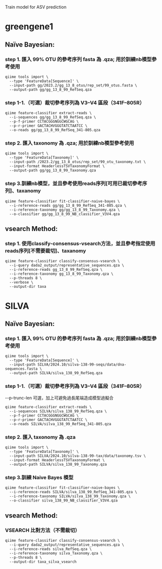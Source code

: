 Train model for ASV prediction

# greengene1
## Naïve Bayesian: 
### step 1. 匯入 99% OTU 的參考序列 fasta 為 .qza; 用於訓練nb模型參考使用
```
qiime tools import \
  --type 'FeatureData[Sequence]' \
  --input-path gg/2023.2/gg_13_8_otus/rep_set/99_otus.fasta \
  --output-path gg/gg_13_8_99_RefSeq.qza
```

### step 1-1.（可選）裁切參考序列為 V3–V4 區段（341F–805R）
```
qiime feature-classifier extract-reads \
  --i-sequences gg/gg_13_8_99_RefSeq.qza \
  --p-f-primer CCTACGGGNGGCWGCAG \
  --p-r-primer GACTACHVGGGTATCTAATCC \
  --o-reads gg/gg_13_8_99_RefSeq_341-805.qza
```

### step 2. 匯入 taxonomy 為 .qza; 用於訓練nb模型參考使用
```
qiime tools import \
  --type 'FeatureData[Taxonomy]' \
  --input-path /2023.2/gg_13_8_otus/rep_set/99_otu_taxonomy.txt \
  --input-format HeaderlessTSVTaxonomyFormat \
  --output-path gg/gg_13_8_99_Taxonomy.qza
```


### step 3.訓練nb模型，並且參考使用reads序列[可用已裁切參考序列]、taxanomy
```
qiime feature-classifier fit-classifier-naive-bayes \
  --i-reference-reads gg/gg_13_8_99_RefSeq_341-805.qza \
  --i-reference-taxonomy gg/gg_13_8_99_Taxonomy.qza \
  --o-classifier gg/gg_13_8_99_NB_classifier_V3V4.qza
```


## vsearch Method:
### step 1. 使用classify-consensus-vsearch方法，並且參考指定使用reads序列[不需要裁切]、taxanomy
```
qiime feature-classifier classify-consensus-vsearch \
  --i-query dada2_output/representative_sequences.qza \
  --i-reference-reads gg_13_8_99_RefSeq.qza \
  --i-reference-taxonomy gg_13_8_99_Taxonomy.qza \
  --p-threads 8 \
  --verbose \
  --output-dir taxa
```



# SILVA
## Naïve Bayesian: 
### step 1. 匯入 99% OTU 的參考序列 fasta 為 .qza; 用於訓練nb模型參考使用
```
qiime tools import \
  --type 'FeatureData[Sequence]' \
  --input-path SILVA/2024.10/silva-138-99-seqs/data/dna-sequences.fasta \
  --output-path SILVA/silva_138_99_RefSeq.qza
```

### step 1-1.（可選）裁切參考序列為 V3–V4 區段（341F–805R）
--p-trunc-len 可選，加上可避免過長尾端造成模型過擬合
```
qiime feature-classifier extract-reads \
  --i-sequences SILVA/silva_138_99_RefSeq.qza \
  --p-f-primer CCTACGGGNGGCWGCAG \
  --p-r-primer GACTACHVGGGTATCTAATCC \
  --o-reads SILVA/silva_138_99_RefSeq_341-805.qza
```

### step 2. 匯入 taxonomy 為 .qza
```
qiime tools import \
  --type 'FeatureData[Taxonomy]' \
  --input-path SILVA/2024.10/silva-138-99-tax/data/taxonomy.tsv \
  --input-format HeaderlessTSVTaxonomyFormat \
  --output-path SILVA/silva_138_99_Taxonomy.qza
```


### step 3.訓練 Naive Bayes 模型
```
qiime feature-classifier fit-classifier-naive-bayes \
  --i-reference-reads SILVA/silva_138_99_RefSeq_341-805.qza \
  --i-reference-taxonomy SILVA/silva_138_99_Taxonomy.qza \
  --o-classifier silva_138_99_NB_classifier_V3V4.qza
```


## vsearch Method:
### VSEARCH 比對方法（不需裁切）
```
qiime feature-classifier classify-consensus-vsearch \
  --i-query dada2_output/representative_sequences.qza \
  --i-reference-reads silva_RefSeq.qza \
  --i-reference-taxonomy silva_Taxonomy.qza \
  --p-threads 8 \
  --output-dir taxa_silva_vsearch
```
